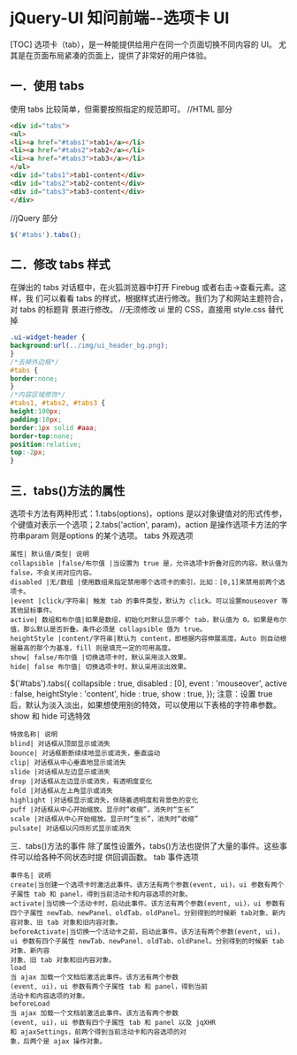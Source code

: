 # jQuery-UI 知问前端--选项卡 UI
[TOC]
选项卡（tab），是一种能提供给用户在同一个页面切换不同内容的 UI。 尤其是在页面布局紧凑的页面上，提供了非常好的用户体验。

## 一．使用 tabs
使用 tabs 比较简单，但需要按照指定的规范即可。
//HTML 部分
```html
<div id="tabs">
<ul>
<li><a href="#tabs1">tab1</a></li>
<li><a href="#tabs2">tab2</a></li>
<li><a href="#tabs3">tab3</a></li>
</ul>
<div id="tabs1">tab1-content</div>
<div id="tabs2">tab2-content</div>
<div id="tabs3">tab3-content</div>
</div>
```
//jQuery 部分
```javascript
$('#tabs').tabs();
```

## 二．修改 tabs 样式
在弹出的 tabs 对话框中，在火狐浏览器中打开 Firebug 或者右击->查看元素。这样，我
们可以看看 tabs 的样式，根据样式进行修改。我们为了和网站主题符合，对 tabs 的标题背
景进行修改。
//无须修改 ui 里的 CSS，直接用 style.css 替代掉
```css
.ui-widget-header {
background:url(../img/ui_header_bg.png);
}
/*去掉外边框*/
#tabs {
border:none;
}
/*内容区域修饰*/
#tabs1, #tabs2, #tabs3 {
height:100px;
padding:10px;
border:1px solid #aaa;
border-top:none;
position:relative;
top:-2px;
}
```
## 三．tabs()方法的属性
选项卡方法有两种形式：1.tabs(options)，options 是以对象键值对的形式传参，个键值对表示一个选项；2.tabs('action', param)，action 是操作选项卡方法的字符串param 则是options 的某个选项。
tabs 外观选项
```table
属性| 默认值/类型| 说明
collapsible |false/布尔值 |当设置为 true 是，允许选项卡折叠对应的内容。默认值为 false，不会关闭对应内容。
disabled |无/数组 |使用数组来指定禁用哪个选项卡的索引，比如：[0,1]来禁用前两个选项卡。
|event |click/字符串| 触发 tab 的事件类型，默认为 click。可以设置mouseover 等其他鼠标事件。
active| 数组和布尔值|如果是数组，初始化时默认显示哪个 tab，默认值为 0。如果是布尔值，那么默认是否折叠。条件必须是 collapsible 值为 true。
heightStyle |content/字符串|默认为 content，即根据内容伸展高度。Auto 则自动根据最高的那个为基准，fill 则是填充一定的可用高度。
show| false/布尔值 |切换选项卡时，默认采用淡入效果。
hide| false 布尔值| 切换选项卡时，默认采用淡出效果。
```
$('#tabs').tabs({
collapsible : true,
disabled : [0],
event : 'mouseover',
active : false,
heightStyle : 'content',
hide : true,
show : true,
});
注意：设置 true 后，默认为淡入淡出，如果想使用别的特效，可以使用以下表格的字符串参数。
show 和 hide 可选特效
```table
特效名称| 说明
blind| 对话框从顶部显示或消失
bounce| 对话框断断续续地显示或消失，垂直运动
clip| 对话框从中心垂直地显示或消失
slide |对话框从左边显示或消失
drop |对话框从左边显示或消失，有透明度变化
fold |对话框从左上角显示或消失
highlight |对话框显示或消失，伴随着透明度和背景色的变化
puff |对话框从中心开始缩放。显示时“收缩”，消失时“生长”
scale |对话框从中心开始缩放。显示时“生长”，消失时“收缩”
pulsate| 对话框以闪烁形式显示或消失
```
三．tabs()方法的事件
除了属性设置外，tabs()方法也提供了大量的事件。这些事件可以给各种不同状态时提
供回调函数。
tab 事件选项
```table
事件名| 说明
create|当创建一个选项卡时激活此事件。该方法有两个参数(event, ui)，ui 参数有两个子属性 tab 和 panel，得到当前活动卡和内容选项的对象。
activate|当切换一个活动卡时，启动此事件。该方法有两个参数(event, ui)，ui 参数有四个子属性 newTab、newPanel、oldTab，oldPanel。分别得到的时候新 tab对象、新内容对象、旧 tab 对象和旧内容对象。
beforeActivate|当切换一个活动卡之前，启动此事件。该方法有两个参数(event, ui)，ui 参数有四个子属性 newTab、newPanel、oldTab，oldPanel。分别得到的时候新 tab 对象、新内容
对象、旧 tab 对象和旧内容对象。
load
当 ajax 加载一个文档后激活此事件。该方法有两个参数
(event, ui)，ui 参数有两个子属性 tab 和 panel，得到当前
活动卡和内容选项的对象。
beforeLoad
当 ajax 加载一个文档前激活此事件。该方法有两个参数
(event, ui)，ui 参数有四个子属性 tab 和 panel 以及 jqXHR
和 ajaxSettings，前两个得到当前活动卡和内容选项的对
象，后两个是 ajax 操作对象。
```

